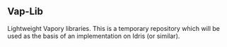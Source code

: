 ## Vap-Lib

Lightweight Vapory libraries. This is a temporary repository which will be used as the basis of an implementation on Idris (or similar).
